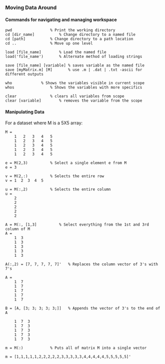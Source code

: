 ### Moving Data Around

#### Commands for navigating and managing workspace

	pwd 				% Print the working directory
	cd [dir_name]			% Change directory to a named file
	cd [path]			% Change directory to a path location
	cd ..				% Move up one level

	load [file_name]		% Load the named file
	load('file_name')		% Alternate method of loading strings

	save [file_name] [variable]	% saves variable as the named file 
	save [myMatrix.m] [M]		% use .m | .dat | .txt -ascii for different outputs

	who				% Shows the variables visible in current scope
	whos				% Shows the variables with more specifics

	clear				% clears all variables from scope
	clear [variable]		% removes the variable from the scope


#### Manipulating Data

For a dataset where M is a 5X5 array:

	M =  
		1   2   3   4   5
		1   2   3   4   5
		1   2   3   4   5
		1   2   3   4   5 
		1   2   3   4   5

	e = M(2,3)			% Select a single element e from M
	e = 3

	v = M(2,:)			% Selects the entire row
	v = 1  2  3  4  5		
	
	u = M(:,2)			% Selects the entire column
	u = 	
		2
		2
		2
		2
		2
	
	A = M(:, [1,3]			% Select everything from the 1st and 3rd column of M
	A =
		1  3
		1  3
		1  3
		1  3
		1  3

	A(:,2) = [7, 7, 7, 7, 7]'	% Replaces the column vector of 3's with 7's

	A = 
		1  7
		1  7
		1  7
		1  7
		1  7

	B = [A, [3; 3; 3; 3; 3;]]	% Appends the vector of 3's to the end of A

		1  7  3
		1  7  3
		1  7  3
		1  7  3 
		1  7  3

	m = M(:)			% Puts all of matrix M into a single vector

	m = [1,1,1,1,1,2,2,2,2,2,3,3,3,3,3,4,4,4,4,4,5,5,5,5,5]' 
